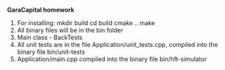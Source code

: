 **GaraCapital homework**

1. For installing:
	mkdir build
	cd build
	cmake ..
	make
2. All binary files will be in the bin folder
3. Main class - BackTests
4. All unit tests are in the file Application/unit_tests.cpp, compiled into the binary file bin/unit-tests
5. Application/main.cpp compiled into the binary file bin/hft-simulator
